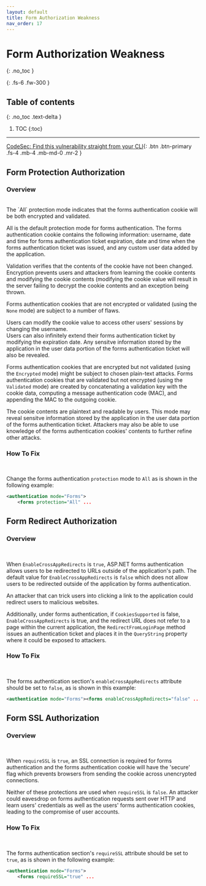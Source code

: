 ```yaml
---
layout: default
title: Form Authorization Weakness
nav_order: 17
---
```

# Form Authorization Weakness
{: .no_toc }

{: .fs-6 .fw-300 }

## Table of contents
{: .no_toc .text-delta }

1. TOC
{:toc}

---
[CodeSec: Find this vulnerability straight from your CLI](https://www.contrastsecurity.com/developer/codesec/){: .btn .btn-primary .fs-4 .mb-4 .mb-md-0 .mr-2 }

## Form Protection Authorization  

### Overview 
<br/>
The `All` protection mode indicates that the forms authentication cookie will be both encrypted and validated. 

All is the default protection mode for forms authentication. The forms authentication cookie contains the following information: username, date and time for forms authentication ticket expiration, date and time when the forms authentication ticket was issued, and any custom user data added by the application. 

Validation verifies that the contents of the cookie have not been changed. Encryption prevents users and attackers from learning the cookie contents and modifying the cookie contents (modifying the cookie value will result in the server failing to decrypt the cookie contents and an exception being thrown.

Forms authentication cookies that are not encrypted or validated (using the `None` mode) are subject to a number of flaws.  

Users can modify the cookie value to access other users' sessions by changing the username.  
Users can also infinitely extend their forms authentication ticket by modifying the expiration date. 
Any sensitve information stored by the application in the user data portion of the forms authentication ticket will also be revealed.

Forms authentication cookies that are encrypted but not validated (using the `Encrypted` mode) might be subject to chosen plain-text attacks. 
Forms authentication cookies that are validated but not encrypted (using the `Validated` mode) are created by concatenating a validation key with the cookie data, computing a message authentication code (MAC), and appending the MAC to the outgoing cookie.  

The cookie contents are plaintext and readable by users. This mode may reveal sensitve information stored by the application in the user data portion of the forms authentication ticket. Attackers may also be able to use knowledge of the forms authentication cookies' contents to further refine other attacks. 


### How To Fix 
<br/>

Change the forms authentication `protection` mode to `All` as is shown in the following example: 
	    
```xml
<authentication mode="Forms">
	<forms protection="All" ...
``` 


## Form Redirect Authorization   

### Overview 
<br/>

When `EnableCrossAppRedirects` is `true`, ASP.NET forms authentication allows users to be redirected to URLs outside of the application's path.  The default value for `EnableCrossAppRedirects` is `false` which does not allow users to be redirected outside of the application by forms authentication.  

An attacker that can trick users into clicking a link to the application could redirect users to malicious websites. 

Additionally, under forms authentication, if `CookiesSupported` is false, `EnableCrossAppRedirects` is true, and the redirect URL does not refer to a page within the current application, the `RedirectFromLoginPage` method issues an authentication ticket and places it in the `QueryString` property where it could be exposed to attackers. 


### How To Fix  
<br/>

The forms authentication section's `enableCrossAppRedirects` attribute should be set to `false`, as is shown in this example:
	    
```xml
<authentication mode="Forms"><forms enableCrossAppRedirects="false" ...
```


## Form SSL Authorization  

### Overview 
<br/>

When `requireSSL` is `true`, an SSL connection is required for forms authentication and the forms authentication cookie will have the 'secure' flag which prevents browsers from sending the cookie across unencrypted connections.  

Neither of these protections are used when `requireSSL` is `false`. An attacker could eavesdrop on forms authentication requests sent over HTTP and learn users' credentials as well as the users' forms authentication cookies, leading to the compromise of user accounts.


### How To Fix  
<br/>

The forms authentication section's `requireSSL` attribute should be set to `true`, as is shown in the following example: 
	    
```xml
<authentication mode="Forms">
	<forms requireSSL="true" ...
```